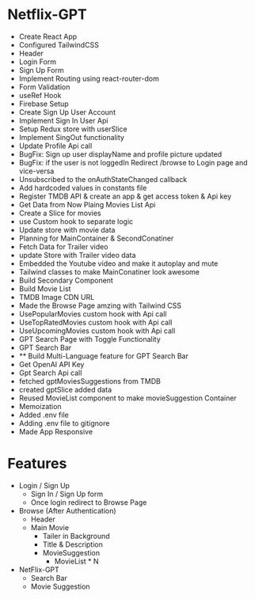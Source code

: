 # Netflix-GPT

- Create React App
- Configured TailwindCSS
- Header
- Login Form
- Sign Up Form
- Implement Routing using react-router-dom
- Form Validation
- useRef Hook
- Firebase Setup
- Create Sign Up User Account
- Implement Sign In User Api
- Setup Redux store with userSlice
- Implement SingOut functionality
- Update Profile Api call
- BugFix: Sign up user displayName and profile picture updated
- BugFix: if the user is not loggedIn Redirect /browse to Login page and vice-versa
- Unsubscribed to the onAuthStateChanged callback
- Add hardcoded values in constants file
- Register TMDB API & create an app & get access token & Api key
- Get Data from Now Plaing Movies List Api
- Create a Slice for movies
- use Custom hook to separate logic
- Update store with movie data
- Planning for MainContainer & SecondConatiner
- Fetch Data for Trailer video
- update Store with Trailer video data
- Embedded the Youtube video and make it autoplay and mute
- Tailwind classes to make MainConatiner look awesome
- Build Secondary Component
- Build Movie List
- TMDB Image CDN URL
- Made the Browse Page amzing with Tailwind CSS
- UsePopularMovies custom hook with Api call
- UseTopRatedMovies custom hook with Api call
- UseUpcomingMovies custom hook with Api call
- GPT Search Page with Toggle Functionality
- GPT Search Bar
- ** Build Multi-Language feature for GPT Search Bar
- Get OpenAI API Key
- Gpt Search Api call
- fetched gptMoviesSuggestions from TMDB
- created gptSlice added data
- Reused MovieList component to make movieSuggestion Container
- Memoization
- Added .env file
- Adding .env file to gitignore
- Made App Responsive

# Features
- Login / Sign Up
    - Sign In / Sign Up form
    - Once login redirect to Browse Page
- Browse (After Authentication)
    - Header
    - Main Movie
        - Tailer in Background
        - Title & Description
        - MovieSuggestion
            - MovieList * N
- NetFlix-GPT
    - Search Bar
    - Movie Suggestion
